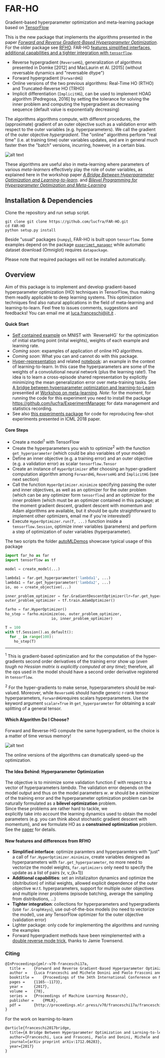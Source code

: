 # FAR-HO

Gradient-based hyperparameter optimization and meta-learning package based on [TensorFlow](https://www.tensorflow.org/)

This is the new package that implements the algorithms presented in the paper
 [_Forward and Reverse Gradient-Based Hyperparameter Optimization_](http://proceedings.mlr.press/v70/franceschi17a). For the older package see [RFHO](https://github.com/lucfra/RFHO). FAR-HO [features simplified interfaces, additional
capabilities and a tighter integration with `tensorflow`](https://github.com/lucfra/FAR-HO#new-features-and-differences-from-rfho). 

- Reverse hypergradient (`ReverseHG`), generalization of algorithms presented in Domke [2012] and MacLaurin et Al. [2015] (without reversable dynamics and "reversable dtype")
- Forward hypergradient (`ForwardHG`)
- Online versions of the two previous algorithms: Real-Time HO (RTHO) and Truncated-Reverse HO (TRHO)
- Implicit differentiation (`ImplicitHG`), can be used to implement HOAG algorithm [Pedregosa, 2016] by setting the 
tolerance for solving the inner problem and computing the hypergradient as decreasing sequence 
(default value is exponentially decreasing)

The algorithms algorithms compute, with different procedures, the (approximate) gradient
  of an outer objective such as a validation error with respect 
  to the outer variables (e.g. hyperparameters). 
  We call the gradient of the outer objective _hypergradient_.
  The "online" algorithms perform "real time" (i.e. at training time) 
  outer variables updates, and are in general much faster then the "batch" versions,
  incurring, however, in a certain bias.
  
![alt text](https://github.com/lucfra/RFHO/blob/master/rfho/examples/0_95_crop.png 
"Response surface of a small neural network and optimization trajectory in the hyperparameter space.
The arrows depicts the negative hypergradient at the current point, computed with Forward-HG algorithm.")

These algorithms are useful also in meta-learning where parameters of various _meta-learners_ effectively play the role 
of  outer variables, as explained here in the workshop paper 
[_A Bridge Between Hyperparameter Optimization and Learning-to-learn_](https://arxiv.org/abs/1712.06283).
and [_Bilevel Programming for Hyperparameter Optimization and Meta-Learning_](http://proceedings.mlr.press/v80/franceschi18a/franceschi18a.pdf)

## Installation & Dependencies

Clone the repository and run setup script.

```
git clone git clone https://github.com/lucfra/FAR-HO.git
cd FAR-HO
python setup.py install
```

Beside "usual" packages (`numpy`), FAR-HO is built upon `tensorflow`. 
Some examples depend on the package [`experimet_manager`](https://github.com/lucfra/ExperimentManager)
while automatic dataset download (Omniglot) requires `datapackage`.

Please note that required packages will not be installed automatically.

## Overview

Aim of this package is to implement and develop gradient-based hyperparameter optimization (HO) techniques in
TensorFlow, thus making them readily applicable to deep learning systems. 
This optimization techniques find also natural applications in the field of meta-learning and
learning-to-learn. 
Feel free to issues comments, suggestions and feedbacks! You can email me at luca.franceschi@iit.it .


#### Quick Start 

- [Self contained example](https://github.com/lucfra/FAR-HO/blob/master/far_ho/examples/Example_weighted_error(and_lr_and_w0).ipynb) on MNIST with `ReverseHG` for the optimization of initial starting point (inital weights), weights of each example and learning rate. 
- _Coming soon_: expamples of application of online HO algorithms.
- _Coming soon_: What you can and cannot do with this package.
- [Hyper-representation](https://github.com/lucfra/FAR-HO/blob/master/far_ho/examples/hyper_representation.py) and related [notebook](https://github.com/lucfra/FAR-HO/blob/master/far_ho/examples/Hyper%20Representation_experiments.ipynb): an example in the context of learning-to-learn. In this case the hyperparameters are some of the weights of a convolutional neural network (plus the learning rate!). 
The idea is to learn a cross-episode shared representation by explicitly minimizing the mean generalization error over meta-training tasks. See [A bridge between hyperparameter optimization and learning-to-Learn](https://arxiv.org/abs/1712.06283) presentied at [Workshop on meta-learning](http://metalearning.ml/). _Note_: for the moment, for running the code for this experiment you need to install the package https://github.com/lucfra/ExperimentManager for data management and statistics recording. 
- See also [this experiments package](https://github.com/prolearner/hyper-representation) for code for reproducing few-shot experiments 
presented in ICML 2018 paper.

#### Core Steps

- Create a model<sup>1</sup> with TensorFlow
- Create the hyperparameters you wish to optimize<sup>2</sup> with the function `get_hyperparameter` (which could be also variables of your model)
- Define an inner objective (e.g. a training error) and an outer objective (e.g. a validation error) as scalar `tensorflow.Tensor`
- Create an instance of `HyperOptimizer` after choosing an hyper-gradient computation algorithm among
`ForwardHG`, `ReverseHG` and `ImplicitHG` (see next section)
- Call the function `HyperOptimizer.minimize` specifying passing the outer and inner objectives, 
as well as an optimizer for the outer problem (which can be any optimizer form `tensorflow`) 
and an optimizer for the inner problem (which must be an optimizer contained in this package; 
at the moment gradient descent, gradient descent with momentum and Adam algorithms are available, 
but it should be quite straightforward to implement other optimizers, email me if you're interested!) 
- Execute `HyperOptimizer.run(T, ...)` function inside a `tensorflow.Session`, 
optimize inner variables (parameters) and perform a step of optimization of outer variables (hyperparameter).

The two scripts the folder [autoMLDemos](https://github.com/lucfra/FAR-HO/tree/master/far_ho/examples/autoMLDemos) 
showcase typical usage of this package


```python
import far_ho as far
import tensorflow as tf

model = create_model(...)  

lambda1 = far.get_hyperparameter('lambda1', ...)
lambda1 = far.get_hyperparameter('lambda2', ...)
io, oo = create_objective(...)

inner_problem_optimizer = far.GradientDescentOptimizer(lr=far.get_hyperparameter('lr', 0.1))
outer_problem_optimizer = tf.train.AdamOptimizer()

farho = far.HyperOptimizer() 
ho_step = farho.minimize(oo, outer_problem_optimizer,
                     io, inner_problem_optimizer)

T = 100
with tf.Session().as_default():
  for _ in range(100):
    ho_step(T)    
```
____
<sup>1</sup> This is gradient-based optimization and for the computation
of the hyper-gradients second order derivatives of the training error show up
(_even tough no Hessian matrix is explicitly computed at any time_);
therefore, all the ops used
in the model should have a second order derivative registered in `tensorflow`.

<sup>2</sup> For the hyper-gradients to make sense, hyperparameters should be 
real-valued. Moreover, while `ReverseHG` should handle generic r-rank tensor 
hyperparameters, `ForwardHG`requires scalars hyperparameters. Use the keyword argument `scalar=True` in `get_hyperparameter` for obtaining a scalr splitting of a general tensor.

#### Which Algorithm Do I Choose?

Forward and Reverse-HG compute the same hypergradient, so
the choice is a matter of time versus memory!

![alt text](https://github.com/lucfra/RFHO/blob/master/rfho/examples/time_memory.png "Time vs memory requirements")

The online versions of the algorithms can dramatically speed-up the optimization.

#### The Idea Behind: Hyperparameter Optimization

The objective is to minimize some validation function _E_ with respect to
 a vector of hyperparameters _lambda_. The validation error depends on the model output and thus
 on the model parameters _w_. 
  _w_ should be a minimizer of the training error and the hyperparameter optimization 
  problem can be naturally formulated as a __bilevel optimization__ problem.  
   Since these problems are rather hard to tackle, we  
explicitly take into account the learning dynamics used to obtain the model  
parameters (e.g. you can think about stochastic gradient descent with momentum),
and we formulate
HO as a __constrained optimization__ problem. See the [paper](http://proceedings.mlr.press/v70/franceschi17a) for details.

#### New features and differences from RFHO

- __Simplified interface__: optimize paramters and hyperparamters with "just" a call of `far.HyperOptimizer.minimize`, create variables designed as hyperparameters with `far.get_hyperparameter`, no more need to vectorize the model weights, `far.optimizers` only need to specify the update as a list of pairs (v, v_{k+1})
- __Additional capabilities__: set an initalizaiton dynamics and optimize the (dsitribution) of initial weights, allowed explicit dependence of the outer objective w.r.t. hyperparameters, support for multiple outer objectives and multiple inner problems (episode batching, average the sampling from distributions, ...)
- __Tighter integration__: collections for hyperparameters and hypergradients (use `far.GraphKeys`), use out-of-the-box models (no need to vectorize the model), use any TensorFlow optimizer for the outer objective (validation error)
- Lighter package: only code for implementing the algorithms and running the examples
- Forward hypergradient methods have been reimplemented with a [double reverse mode trick](https://j-towns.github.io/2017/06/12/A-new-trick.html), thanks to Jamie Townsend. 

### Citing 


```latex
@InProceedings{pmlr-v70-franceschi17a,
  title = 	 {Forward and Reverse Gradient-Based Hyperparameter Optimization},
  author = 	 {Luca Franceschi and Michele Donini and Paolo Frasconi and Massimiliano Pontil},
  booktitle = 	 {Proceedings of the 34th International Conference on Machine Learning},
  pages = 	 {1165--1173},
  year = 	 {2017},
  volume = 	 {70},
  series = 	 {Proceedings of Machine Learning Research},
  publisher = 	 {PMLR},
  pdf = 	 {http://proceedings.mlr.press/v70/franceschi17a/franceschi17a.pdf},
}
```

For the work on learning-to-learn


```latex
@article{franceschi2017bridge,
  title={A Bridge Between Hyperparameter Optimization and Larning-to-learn},
  author={Franceschi, Luca and Frasconi, Paolo and Donini, Michele and Pontil, Massimiliano},
  journal={arXiv preprint arXiv:1712.06283},
  year={2017}
}
```
